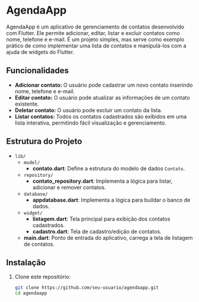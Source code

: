 # AgendaApp

AgendaApp é um aplicativo de gerenciamento de contatos desenvolvido com Flutter. Ele permite adicionar, editar, listar e excluir contatos como nome, telefone e e-mail. É um projeto simples, mas serve como exemplo prático de como implementar uma lista de contatos e manipulá-los com a ajuda de widgets do Flutter.

## Funcionalidades

- **Adicionar contato:** O usuário pode cadastrar um novo contato inserindo nome, telefone e e-mail.
- **Editar contato:** O usuário pode atualizar as informações de um contato existente.
- **Deletar contato:** O usuário pode excluir um contato da lista.
- **Listar contatos:** Todos os contatos cadastrados são exibidos em uma lista interativa, permitindo fácil visualização e gerenciamento.

## Estrutura do Projeto

- `lib/`
  - `model/`
    - **contato.dart**: Define a estrutura do modelo de dados `Contato`.
  - `repository/`
    - **contato_repository.dart**: Implementa a lógica para listar, adicionar e remover contatos.
  - `database/`
    - **appdatabase.dart**: Implementa a lógica para buildar o banco de dados.
  - `widget/`
    - **listagem.dart**: Tela principal para exibição dos contatos cadastrados.
    - **cadastro.dart**: Tela de cadastro/edição de contatos.
  - **main.dart**: Ponto de entrada do aplicativo, carrega a tela de listagem de contatos.

## Instalação

1. Clone este repositório:
   ```bash
   git clone https://github.com/seu-usuario/agendaapp.git
   cd agendaapp
